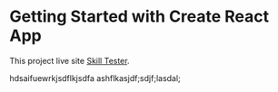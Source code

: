 # Getting Started with Create React App

This project live site [Skill Tester]().

hdsaifuewrkjsdflkjsdfa
ashflkasjdf;sdjf;lasdal;